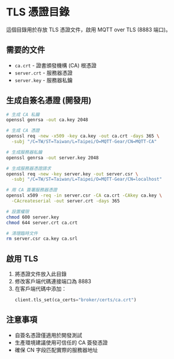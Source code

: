 # TLS 憑證目錄

這個目錄用於存放 TLS 憑證文件，啟用 MQTT over TLS (8883 端口)。

## 需要的文件

- `ca.crt` - 證書頒發機構 (CA) 根憑證
- `server.crt` - 服務器憑證  
- `server.key` - 服務器私鑰

## 生成自簽名憑證 (開發用)

```bash
# 生成 CA 私鑰
openssl genrsa -out ca.key 2048

# 生成 CA 憑證
openssl req -new -x509 -key ca.key -out ca.crt -days 365 \
  -subj "/C=TW/ST=Taiwan/L=Taipei/O=MQTT-Gear/CN=MQTT-CA"

# 生成服務器私鑰  
openssl genrsa -out server.key 2048

# 生成服務器憑證請求
openssl req -new -key server.key -out server.csr \
  -subj "/C=TW/ST=Taiwan/L=Taipei/O=MQTT-Gear/CN=localhost"

# 用 CA 簽署服務器憑證
openssl x509 -req -in server.csr -CA ca.crt -CAkey ca.key \
  -CAcreateserial -out server.crt -days 365

# 設置權限
chmod 600 server.key
chmod 644 server.crt ca.crt

# 清理臨時文件
rm server.csr ca.key ca.srl
```

## 啟用 TLS

1. 將憑證文件放入此目錄
2. 修改客戶端代碼連接端口為 8883
3. 在客戶端代碼中添加：
   ```python
   client.tls_set(ca_certs="broker/certs/ca.crt")
   ```

## 注意事項

- 自簽名憑證僅適用於開發測試
- 生產環境建議使用可信任的 CA 簽發憑證
- 確保 CN 字段匹配實際的服務器地址
